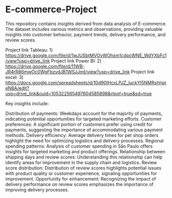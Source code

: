 # E-commerce-Project
This repository contains insights derived from data analysis of E-commerce. The dataset includes various metrics and observations, providing valuable insights into customer behavior, payment trends, delivery performance, and review scores.

Project link Tableau: 1) https://drive.google.com/file/d/1wJUSbtMVOvWOhxm1cdpcWNE_WdYXbFc1/view?usp=drive_link
Project link Power BI: 2) https://drive.google.com/file/d/11WB-JR4rR86mwOc0WgFbzvdJB1WSJJmt/view?usp=drive_link
Project link excel:    3) https://docs.google.com/spreadsheets/d/10d90IHcxLPJZ_luckYI5NMRshhpreN8A/edit?usp=drive_link&ouid=105322565497604585898&rtpof=true&sd=true
              
Key insights include:

Distribution of payments: Weekdays account for the majority of payments, indicating potential opportunities for targeted marketing efforts.
Customer preferences: A significant portion of customers prefer using credit for payments, suggesting the importance of accommodating various payment methods.
Delivery efficiency: Average delivery times for pet shop orders highlight the need for optimizing logistics and delivery processes.
Regional spending patterns: Analysis of customer spending in São Paulo offers insights for targeted marketing and product offerings.
Relationship between shipping days and review scores: Understanding this relationship can help identify areas for improvement in the supply chain and logistics.
Review score distribution: Distribution of review scores highlights potential issues with product quality or customer experience, signaling opportunities for improvement.
Opportunity for enhancement: Recognizing the impact of delivery performance on review scores emphasizes the importance of improving delivery processes.

